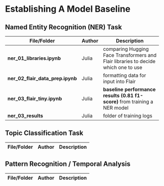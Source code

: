 # Establishing A Model Baseline

## Named Entity Recognition (NER) Task

| File/Folder | Author | Description |
| --- | --- | --- |
| **ner_01_libraries.ipynb** | Julia | comparing Hugging Face Transformers and Flair libraries to decide which one to use |
| **ner_02_flair_data_prep.ipynb** | Julia | formatting data for input into Flair |
| **ner_03_flair_tiny.ipynb** | Julia | **baseline performance results (0.81 f1-score)** from training a NER model |
| **ner_03_results** | Julia | folder of training logs |

## Topic Classification Task

| File/Folder | Author | Description |
| --- | --- | --- |

## Pattern Recognition / Temporal Analysis

| File/Folder | Author | Description |
| --- | --- | --- |
